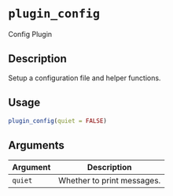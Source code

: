 # `plugin_config`

Config Plugin


## Description

Setup a configuration file and helper functions.


## Usage

```r
plugin_config(quiet = FALSE)
```


## Arguments

Argument      |Description
------------- |----------------
`quiet`     |     Whether to print messages.


